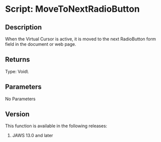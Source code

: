 # Script: MoveToNextRadioButton

## Description

When the Virtual Cursor is active, it is moved to the next RadioButton
form field in the document or web page.

## Returns

Type: Void\

## Parameters

No Parameters

## Version

This function is available in the following releases:

1.  JAWS 13.0 and later
